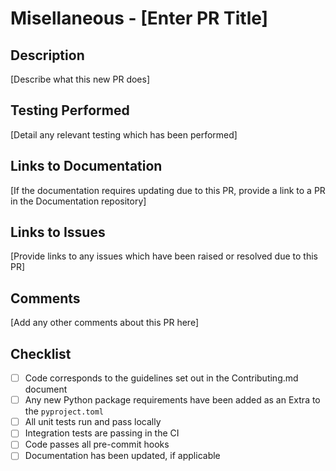 # Misellaneous - [Enter PR Title]

## Description
[Describe what this new PR does]

## Testing Performed
[Detail any relevant testing which has been performed]

## Links to Documentation
[If the documentation requires updating due to this PR, provide a link to a PR in the Documentation repository]

## Links to Issues
[Provide links to any issues which have been raised or resolved due to this PR]

## Comments
[Add any other comments about this PR here]

## Checklist
- [ ] Code corresponds to the guidelines set out in the Contributing.md document
- [ ] Any new Python package requirements have been added as an Extra to the `pyproject.toml`
- [ ] All unit tests run and pass locally
- [ ] Integration tests are passing in the CI
- [ ] Code passes all pre-commit hooks
- [ ] Documentation has been updated, if applicable
